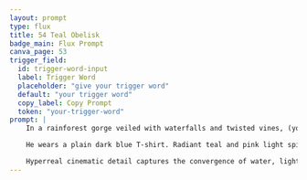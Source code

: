 ```yaml
---
layout: prompt
type: flux
title: 54 Teal Obelisk
badge_main: Flux Prompt
canva_page: 53
trigger_field:
  id: trigger-word-input
  label: Trigger Word
  placeholder: "give your trigger word"
  default: "your trigger word"
  copy_label: Copy Prompt
  token: "your-trigger-word"
prompt: |
    In a rainforest gorge veiled with waterfalls and twisted vines, (your-trigger-word:1) activates a crystalline teal obelisk embedded within ancient roots.

    He wears a plain dark blue T-shirt. Radiant teal and pink light spills across his face while pulse lines trace his jaw. Mist halos his silhouette in saturated cool tones as he gazes upward in awe.

    Hyperreal cinematic detail captures the convergence of water, light, and alien circuitry—nature and technology fused in a luminous moment of discovery.
---
```


